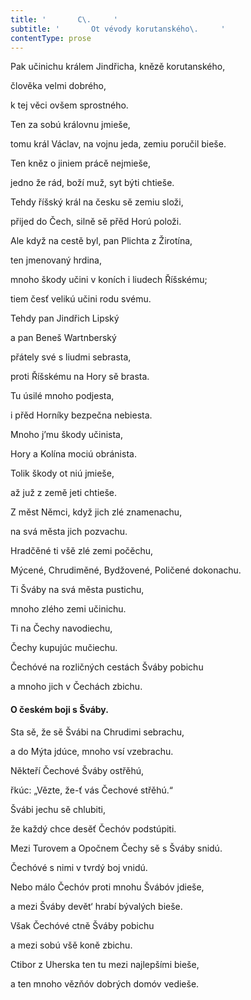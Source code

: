 ```yaml
---
title: '       C\.     '
subtitle: '       Ot vévody korutanského\.     '
contentType: prose
---
```


<section>

Pak učinichu králem Jindřicha, knězě korutanského,

člověka velmi dobrého,

k tej věci ovšem sprostného.

Ten za sobú královnu jmieše,

tomu král Václav, na vojnu jeda, zemiu poručil bieše.

Ten kněz o jiniem prácě nejmieše,

jedno že rád, boží muž, syt býti chtieše.

Tehdy říšský král na česku sě zemiu složi,

přijed do Čech, silně sě přěd Horú položi.

Ale když na cestě byl, pan Plichta z Žirotína,

ten jmenovaný hrdina,

mnoho škody učini v koních i liudech Říšskému;

tiem česť velikú učini rodu svému.

Tehdy pan Jindřich Lipský

a pan Beneš Wartnberský

přátely své s liudmi sebrasta,

proti Říšskému na Hory sě brasta.

Tu úsilé mnoho podjesta,

i přěd Horníky bezpečna nebiesta.

Mnoho j’mu škody učinista,

Hory a Kolína mociú obránista.

Tolik škody ot niú jmieše,

až juž z země jeti chtieše.

Z měst Němci, když jich zlé znamenachu,

na svá města jich pozvachu.

Hradčěné ti všě zlé zemi počěchu,

Mýcené, Chrudiměné, Bydžovené, Poličené dokonachu.

Ti Šváby na svá města pustichu,

mnoho zlého zemi učinichu.

Ti na Čechy navodiechu,

Čechy kupujúc mučiechu.

Čechóvé na rozličných cestách Šváby pobichu

a mnoho jich v Čechách zbichu.

#### O českém boji s Šváby.

Sta sě, že sě Švábi na Chrudimi sebrachu,

a do Mýta jdúce, mnoho vsí vzebrachu.

Někteří Čechové Šváby ostřěhú,

řkúc: „Vězte, že-ť vás Čechové střěhú.“

Švábi jechu sě chlubiti,

že každý chce desěť Čechóv podstúpiti.

Mezi Turovem a Opočnem Čechy sě s Šváby snidú.

Čechóvé s nimi v tvrdý boj vnidú.

Nebo málo Čechóv proti mnohu Švábóv jdieše,

a mezi Šváby devět‘ hrabí bývalých bieše.

Však Čechóvé ctně Šváby pobichu

a mezi sobú všě koně zbichu.

Ctibor z Uherska ten tu mezi najlepšími bieše,

a ten mnoho vězňóv dobrých domóv vedieše.

</section>
